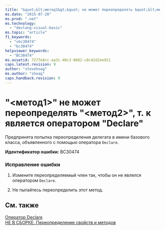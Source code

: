 ```yaml
---
title: "&quot;&lt;метод1&gt;&quot; не может переопределять &quot;&lt;метод2&gt;&quot;, т.&#160;к является оператором &quot;Declare&quot; | Microsoft Docs"
ms.date: "2015-07-20"
ms.prod: ".net"
ms.technology: 
  - "devlang-visual-basic"
ms.topic: "article"
f1_keywords: 
  - "vbc30474"
  - "bc30474"
helpviewer_keywords: 
  - "BC30474"
ms.assetid: 7277e8cc-aa3c-40c3-8682-c8c42d2ee921
caps.latest.revision: 9
author: "stevehoag"
ms.author: "shoag"
caps.handback.revision: 9
---
```

# &quot;&lt;метод1&gt;&quot; не может переопределять &quot;&lt;метод2&gt;&quot;, т.&#160;к является оператором &quot;Declare&quot;
Предпринята попытка переопределения делегата в имени базового класса, объявленного с помощью оператора `Declare`.  
  
 **Идентификатор ошибки:** BC30474  
  
### Исправление ошибки  
  
1.  Измените переопределяемый член так, чтобы он не являлся оператором `Declare`.  
  
2.  Не пытайтесь переопределить этот метод.  
  
## См. также  
 [Оператор Declare](../../visual-basic/language-reference/statements/declare-statement.md)   
 [НЕ В СБОРКЕ. Переопределение свойств и методов](http://msdn.microsoft.com/ru-ru/2167e8f5-1225-4b13-9ebd-02591ba90213)
